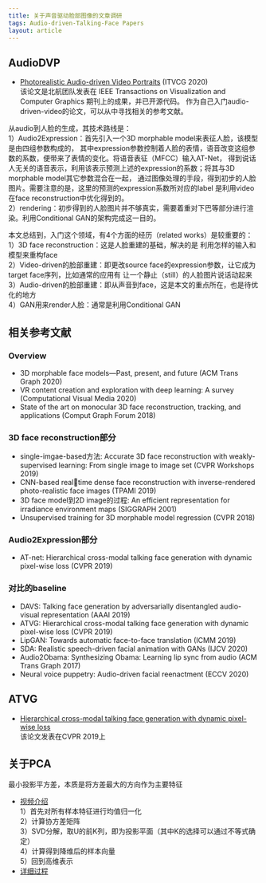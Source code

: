 ```yaml
---
title: 关于声音驱动脸部图像的文章调研
tags: Audio-driven-Talking-Face Papers
layout: article
---
```


## AudioDVP
- [Photorealistic Audio-driven Video Portraits](https://purehost.bath.ac.uk/ws/portalfiles/portal/211657248/AudioDVP_WenEtAl_TVCG2020.pdf) (ITVCG 2020)  
该论文是北航团队发表在 IEEE Transactions on Visualization and Computer Graphics 期刊上的成果，并已开源代码。
作为自己入门audio-driven-video的论文，可以从中寻找相关的参考文献。

从audio到人脸的生成，其技术路线是：  
1）Audio2Expression：首先引入一个3D morphable model来表征人脸，该模型是由四组参数构成的，
其中expression参数控制着人脸的表情，语音改变这组参数的系数，便带来了表情的变化。将语音表征（MFCC）输入AT-Net，
得到说话人无关的语音表示，利用该表示预测上述的expression的系数；将其与3D morphable model其它参数混合在一起，
通过图像处理的手段，得到初步的人脸图片。需要注意的是，这里的预测的expression系数所对应的label 是利用video在face reconstruction中优化得到的。  
2）rendering：初步得到的人脸图片并不够真实，需要着重对下巴等部分进行渲染。利用Conditional GAN的架构完成这一目的。

本文总结到，入门这个领域，有4个方面的经历（related works）是较重要的：  
1）3D face reconstruction：这是人脸重建的基础，解决的是 利用怎样的输入和模型来重构face  
2）Video-driven的脸部重建：即更改source face的expression参数，让它成为target face序列，比如通常的应用有 让一个静止（still）的人脸图片说话动起来  
3）Audio-driven的脸部重建：即从声音到face，这是本文的重点所在，也是待优化的地方  
4）GAN用来render人脸：通常是利用Conditional GAN

## 相关参考文献

### Overview
- 3D morphable face models—Past, present, and future (ACM Trans Graph 2020)
- VR content creation and exploration with deep learning: A survey (Computational Visual Media 2020)
- State of the art on monocular 3D face reconstruction, tracking, and applications (Comput Graph Forum 2018)

### 3D face reconstruction部分
- single-imgae-based方法: Accurate 3D face reconstruction with weakly-supervised learning: From single image to image set (CVPR Workshops 2019)
- CNN-based realtime dense face reconstruction with inverse-rendered photo-realistic face images (TPAMI 2019)
- 3D face model到2D image的过程: An efficient representation for irradiance environment maps (SIGGRAPH 2001)
- Unsupervised training for 3D morphable model regression (CVPR 2018)

### Audio2Expression部分
- AT-net: Hierarchical cross-modal talking face generation with dynamic pixel-wise loss (CVPR 2019)

### 对比的baseline
- DAVS: Talking face generation by adversarially disentangled audio-visual representation (AAAI 2019)
- ATVG: Hierarchical cross-modal talking face generation with dynamic pixel-wise loss (CVPR 2019)
- LipGAN: Towards automatic face-to-face translation (ICMM 2019)
- SDA: Realistic speech-driven facial animation with GANs (IJCV 2020)
- Audio2Obama: Synthesizing Obama: Learning lip sync from audio (ACM Trans Graph 2017)
- Neural voice puppetry: Audio-driven facial reenactment (ECCV 2020)

## ATVG
- [Hierarchical cross-modal talking face generation with dynamic pixel-wise loss](https://arxiv.org/abs/1905.03820)  
该论文发表在CVPR 2019上


## 关于PCA
最小投影平方差，本质是将方差最大的方向作为主要特征
- [视频介绍](https://www.bilibili.com/video/BV164411b7dx?p=84&spm_id_from=pageDriver)  
1）首先对所有样本特征进行均值归一化  
2）计算协方差矩阵  
3）SVD分解，取U的前K列，即为投影平面（其中K的选择可以通过不等式确定）  
4）计算得到降维后的样本向量  
5）回到高维表示
- [详细过程](https://zhuanlan.zhihu.com/p/77151308)


<!-- more -->